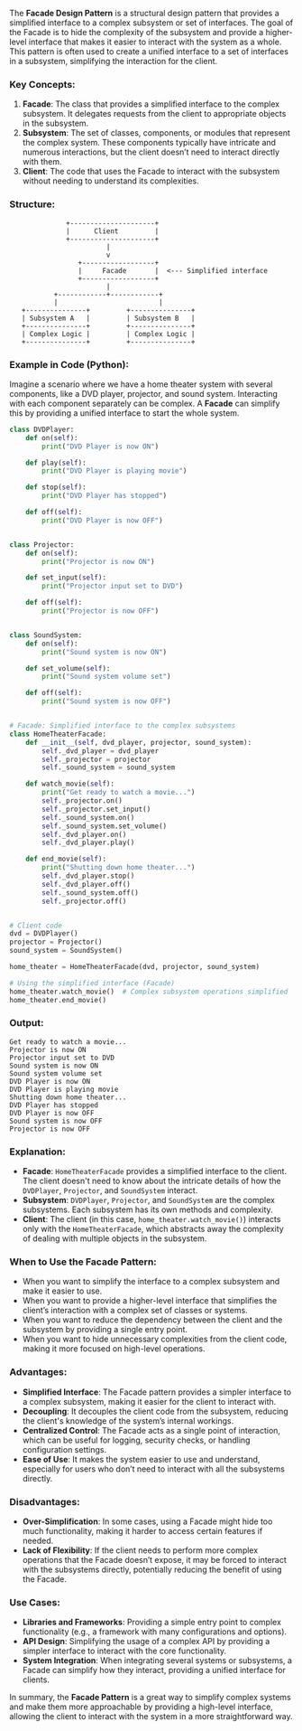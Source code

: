 The **Facade Design Pattern** is a structural design pattern that provides a simplified interface to a complex subsystem or set of interfaces. The goal of the Facade is to hide the complexity of the subsystem and provide a higher-level interface that makes it easier to interact with the system as a whole. This pattern is often used to create a unified interface to a set of interfaces in a subsystem, simplifying the interaction for the client.

### Key Concepts:
1. **Facade**: The class that provides a simplified interface to the complex subsystem. It delegates requests from the client to appropriate objects in the subsystem.
2. **Subsystem**: The set of classes, components, or modules that represent the complex system. These components typically have intricate and numerous interactions, but the client doesn’t need to interact directly with them.
3. **Client**: The code that uses the Facade to interact with the subsystem without needing to understand its complexities.

### Structure:
```
              +---------------------+
              |      Client         |
              +---------------------+
                        |
                        v
                 +------------------+
                 |     Facade       |  <--- Simplified interface
                 +------------------+
                        |
           +------------+------------+
           |                         |
   +---------------+         +---------------+
   | Subsystem A   |         | Subsystem B   |
   +---------------+         +---------------+
   | Complex Logic |         | Complex Logic |
   +---------------+         +---------------+
```

### Example in Code (Python):

Imagine a scenario where we have a home theater system with several components, like a DVD player, projector, and sound system. Interacting with each component separately can be complex. A **Facade** can simplify this by providing a unified interface to start the whole system.

```python
class DVDPlayer:
    def on(self):
        print("DVD Player is now ON")

    def play(self):
        print("DVD Player is playing movie")

    def stop(self):
        print("DVD Player has stopped")

    def off(self):
        print("DVD Player is now OFF")


class Projector:
    def on(self):
        print("Projector is now ON")

    def set_input(self):
        print("Projector input set to DVD")

    def off(self):
        print("Projector is now OFF")


class SoundSystem:
    def on(self):
        print("Sound system is now ON")

    def set_volume(self):
        print("Sound system volume set")

    def off(self):
        print("Sound system is now OFF")


# Facade: Simplified interface to the complex subsystems
class HomeTheaterFacade:
    def __init__(self, dvd_player, projector, sound_system):
        self._dvd_player = dvd_player
        self._projector = projector
        self._sound_system = sound_system

    def watch_movie(self):
        print("Get ready to watch a movie...")
        self._projector.on()
        self._projector.set_input()
        self._sound_system.on()
        self._sound_system.set_volume()
        self._dvd_player.on()
        self._dvd_player.play()

    def end_movie(self):
        print("Shutting down home theater...")
        self._dvd_player.stop()
        self._dvd_player.off()
        self._sound_system.off()
        self._projector.off()


# Client code
dvd = DVDPlayer()
projector = Projector()
sound_system = SoundSystem()

home_theater = HomeTheaterFacade(dvd, projector, sound_system)

# Using the simplified interface (Facade)
home_theater.watch_movie()  # Complex subsystem operations simplified
home_theater.end_movie()
```

### Output:
```
Get ready to watch a movie...
Projector is now ON
Projector input set to DVD
Sound system is now ON
Sound system volume set
DVD Player is now ON
DVD Player is playing movie
Shutting down home theater...
DVD Player has stopped
DVD Player is now OFF
Sound system is now OFF
Projector is now OFF
```

### Explanation:
- **Facade**: `HomeTheaterFacade` provides a simplified interface to the client. The client doesn't need to know about the intricate details of how the `DVDPlayer`, `Projector`, and `SoundSystem` interact.
- **Subsystem**: `DVDPlayer`, `Projector`, and `SoundSystem` are the complex subsystems. Each subsystem has its own methods and complexity.
- **Client**: The client (in this case, `home_theater.watch_movie()`) interacts only with the `HomeTheaterFacade`, which abstracts away the complexity of dealing with multiple objects in the subsystem.

### When to Use the Facade Pattern:
- When you want to simplify the interface to a complex subsystem and make it easier to use.
- When you want to provide a higher-level interface that simplifies the client’s interaction with a complex set of classes or systems.
- When you want to reduce the dependency between the client and the subsystem by providing a single entry point.
- When you want to hide unnecessary complexities from the client code, making it more focused on high-level operations.

### Advantages:
- **Simplified Interface**: The Facade pattern provides a simpler interface to a complex subsystem, making it easier for the client to interact with.
- **Decoupling**: It decouples the client code from the subsystem, reducing the client's knowledge of the system’s internal workings.
- **Centralized Control**: The Facade acts as a single point of interaction, which can be useful for logging, security checks, or handling configuration settings.
- **Ease of Use**: It makes the system easier to use and understand, especially for users who don’t need to interact with all the subsystems directly.

### Disadvantages:
- **Over-Simplification**: In some cases, using a Facade might hide too much functionality, making it harder to access certain features if needed.
- **Lack of Flexibility**: If the client needs to perform more complex operations that the Facade doesn’t expose, it may be forced to interact with the subsystems directly, potentially reducing the benefit of using the Facade.

### Use Cases:
- **Libraries and Frameworks**: Providing a simple entry point to complex functionality (e.g., a framework with many configurations and options).
- **API Design**: Simplifying the usage of a complex API by providing a simpler interface to interact with the core functionality.
- **System Integration**: When integrating several systems or subsystems, a Facade can simplify how they interact, providing a unified interface for clients.

In summary, the **Facade Pattern** is a great way to simplify complex systems and make them more approachable by providing a high-level interface, allowing the client to interact with the system in a more straightforward way.